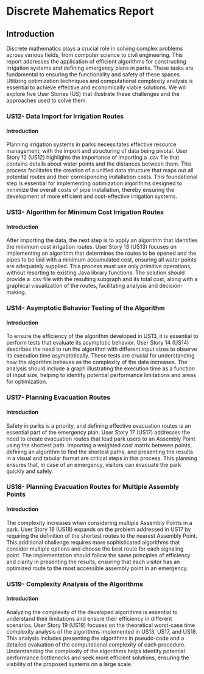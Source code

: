 # Discrete Mahematics Report

## Introduction
Discrete mathematics plays a crucial role in solving complex problems across various fields, 
from computer science to civil engineering. This report addresses the application of efficient 
algorithms for constructing irrigation systems and defining emergency plans in parks. 
These tasks are fundamental to ensuring the functionality and safety of these spaces. 
Utilizing optimization techniques and computational complexity analysis is essential to achieve effective and economically viable solutions. 
We will explore five User Stories (US) that illustrate these challenges and the approaches used to solve them.

### US12- Data Import for Irrigation Routes
#### Introduction
Planning irrigation systems in parks necessitates effective resource management, with the import and structuring of data being pivotal. 
User Story 12 (US12) highlights the importance of importing a .csv file that contains details about water points and the distances between them. 
This process facilitates the creation of a unified data structure that maps out all potential routes and their corresponding installation costs. 
This foundational step is essential for implementing optimization algorithms designed to minimize the overall costs of pipe installation, thereby ensuring the development of more efficient and cost-effective irrigation systems.

### US13- Algorithm for Minimum Cost Irrigation Routes
#### Introduction
After importing the data, the next step is to apply an algorithm that identifies the minimum cost irrigation routes. 
User Story 13 (US13) focuses on implementing an algorithm that determines the routes to be opened and the pipes to be laid with a minimum accumulated cost, ensuring all water points are adequately supplied. 
This process must use only primitive operations, without resorting to existing Java library functions. 
The solution should provide a .csv file with the resulting subgraph and its total cost, along with a graphical visualization of the routes, facilitating analysis and decision-making.

### US14- Asymptotic Behavior Testing of the Algorithm
#### Introduction 
To ensure the efficiency of the algorithm developed in US13, it is essential to perform tests that evaluate its asymptotic behavior. 
User Story 14 (US14) describes the need to run the algorithm with different input sizes to observe its execution time asymptotically. 
These tests are crucial for understanding how the algorithm behaves as the complexity of the data increases. 
The analysis should include a graph illustrating the execution time as a function of input size, helping to identify potential performance limitations and areas for optimization.

### US17- Planning Evacuation Routes
#### Introduction
Safety in parks is a priority, and defining effective evacuation routes is an essential part of the emergency plan. 
User Story 17 (US17) addresses the need to create evacuation routes that lead park users to an Assembly Point using the shortest path. 
Importing a weighted cost matrix between points, defining an algorithm to find the shortest paths, and presenting the results in a visual and tabular format are critical steps in this process. 
This planning ensures that, in case of an emergency, visitors can evacuate the park quickly and safely.

### US18- Planning Evacuation Routes for Multiple Assembly Points
#### Introduction 
The complexity increases when considering multiple Assembly Points in a park. 
User Story 18 (US18) expands on the problem addressed in US17 by requiring the definition of the shortest routes to the nearest Assembly Point. 
This additional challenge requires more sophisticated algorithms that consider multiple options and choose the best route for each signaling point. 
The implementation should follow the same principles of efficiency and clarity in presenting the results, ensuring that each visitor has an optimized route to the most accessible assembly point in an emergency.

### US19- Complexity Analysis of the Algorithms
#### Introduction
Analyzing the complexity of the developed algorithms is essential to understand their limitations and ensure their efficiency in different scenarios. 
User Story 19 (US19) focuses on the theoretical worst-case time complexity analysis of the algorithms implemented in US13, US17, and US18. 
This analysis includes presenting the algorithms in pseudo-code and a detailed evaluation of the computational complexity of each procedure. 
Understanding the complexity of the algorithms helps identify potential performance bottlenecks and seek more efficient solutions, ensuring the viability of the proposed systems on a large scale.


